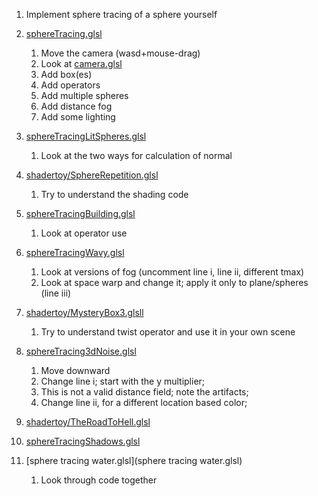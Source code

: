 1. Implement sphere tracing of a sphere yourself
1. [sphereTracing.glsl](sphereTracing.glsl)
	1. Move the camera (wasd+mouse-drag)
	1. Look at [camera.glsl](../libs/camera.glsl)
	1. Add box(es)
	1. Add operators
	1. Add multiple spheres
	1. Add distance fog
	1. Add some lighting
1. [sphereTracingLitSpheres.glsl](sphereTracingLitSpheres.glsl)
	1. Look at the two ways for calculation of normal
1. [shadertoy/SphereRepetition.glsl](../shadertoy/SphereRepetition.glsl)
	1. Try to understand the shading code
1. [sphereTracingBuilding.glsl](sphereTracingBuilding.glsl)
	1. Look at operator use
1. [sphereTracingWavy.glsl](sphereTracingWavy.glsl)
	1. Look at versions of fog (uncomment line i, line ii, different tmax)
	1. Look at space warp and change it; apply it only to plane/spheres (line iii)
1. [shadertoy/MysteryBox3.glsll](../shadertoy/MysteryBox3.glsl)
	1. Try to understand twist operator and use it in your own scene
1. [sphereTracing3dNoise.glsl](sphereTracing3dNoise.glsl)
	1. Move downward
	1. Change line i; start with the y multiplier;
	1. This is not a valid distance field; note the artifacts;
	1. Change line ii, for a different location based color;

1. [shadertoy/TheRoadToHell.glsl](../shadertoy/TheRoadToHell.glsl)
1. [sphereTracingShadows.glsl](sphereTracingShadows.glsl)





1. [sphere tracing water.glsl](sphere tracing water.glsl)
	1. Look through code together
